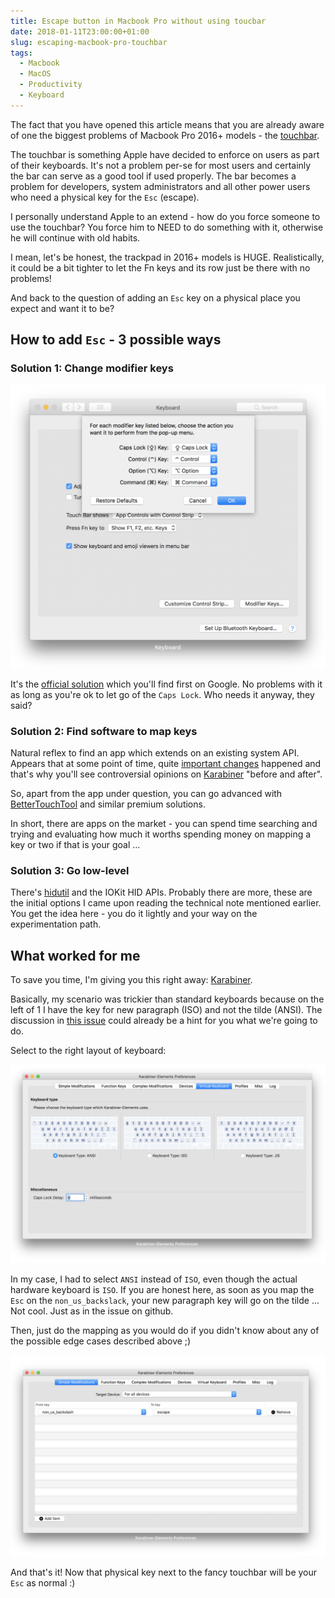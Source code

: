 ```yaml
---
title: Escape button in Macbook Pro without using toucbar
date: 2018-01-11T23:00:00+01:00
slug: escaping-macbook-pro-touchbar
tags:
  - Macbook
  - MacOS
  - Productivity
  - Keyboard
---
```

The fact that you have opened this article means that you are already aware of one the biggest problems of Macbook Pro 2016+ models - the [touchbar](https://developer.apple.com/macos/touch-bar/).

The touchbar is something Apple have decided to enforce on users as part of their keyboards. It's not a problem per-se for most users and certainly the bar can serve as a good tool if used properly. The bar becomes a problem for developers, system administrators and all other power users who need a physical key for the `Esc` (escape).

I personally understand Apple to an extend - how do you force someone to use the touchbar? You force him to NEED to do something with it, otherwise he will continue with old habits.

I mean, let's be honest, the trackpad in 2016+ models is HUGE. Realistically, it could be a bit tighter to let the Fn keys and its row just be there with no problems!

And back to the question of adding an `Esc` key on a physical place you expect and want it to be?

## How to add `Esc` - 3 possible ways

### Solution 1: Change modifier keys

![Adding escape key in MacOS by conventional means](./images/macos-escape-conventional.png)

It's the [official solution](https://support.apple.com/kb/PH25240?locale=en_IE) which you'll find first on Google. No problems with it as long as you're ok to let go of the `Caps Lock`. Who needs it anyway, they said?

### Solution 2: Find software to map keys

Natural reflex to find an app which extends on an existing system API. Appears that at some point of time, quite [important changes](https://developer.apple.com/library/content/technotes/tn2450/_index.html#//apple_ref/doc/uid/DTS40017618-CH1-KEY_TABLE_USAGES) happened and that's why you'll see controversial opinions on [Karabiner](https://pqrs.org/osx/karabiner/) "before and after".

So, apart from the app under question, you can go advanced with [BetterTouchTool](https://www.boastr.net/) and similar premium solutions.

In short, there are apps on the market - you can spend time searching and trying and evaluating how much it worths spending money on mapping a key or two if that is your goal ...

### Solution 3: Go low-level

There's [hidutil](http://www.manpagez.com/man/1/hidutil/) and the IOKit HID APIs. Probably there are more, these are the initial options I came upon reading the technical note mentioned earlier. You get the idea here - you do it lightly and your way on the experimentation path.

## What worked for me

To save you time, I'm giving you this right away: [Karabiner](https://pqrs.org/osx/karabiner/).

Basically, my scenario was trickier than standard keyboards because on the left of 1 I have the key for new paragraph (ISO) and not the tilde (ANSI). The discussion in [this issue](https://github.com/tekezo/Karabiner-Elements/issues/931) could already be a hint for you what we're going to do.

Select to the right layout of keyboard:

![Setting up the keyboard](./images/macos-escape-set-keyboard.png)

In my case, I had to select `ANSI` instead of `ISO`, even though the actual hardware keyboard is `ISO`. If you are honest here, as soon as you map the `Esc` on the `non_us_backslack`, your new paragraph key will go on the tilde ... Not cool. Just as in the issue on github.

Then, just do the mapping as you would do if you didn't know about any of the possible edge cases described above ;)

![Setting up the mapping for escape key in MacOS](./images/macos-escape-set-mapping.png)

And that's it! Now that physical key next to the fancy touchbar will be your `Esc` as normal :)
